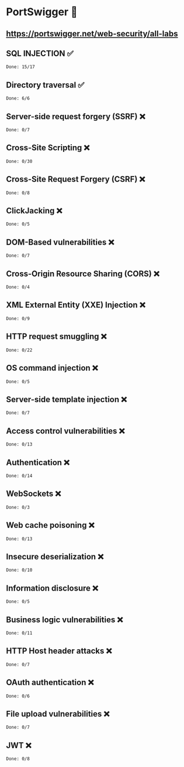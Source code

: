 # PortSwigger 💯
## https://portswigger.net/web-security/all-labs

## SQL INJECTION ✅
    Done: 15/17

## Directory traversal ✅
    Done: 6/6

## Server-side request forgery (SSRF) ❌
    Done: 0/7

## Cross-Site Scripting ❌
    Done: 0/30

## Cross-Site Request Forgery (CSRF) ❌
    Done: 0/8

## ClickJacking ❌
    Done: 0/5

## DOM-Based vulnerabilities ❌
    Done: 0/7

## Cross-Origin Resource Sharing (CORS) ❌
    Done: 0/4

## XML External Entity (XXE) Injection ❌
    Done: 0/9

## HTTP request smuggling ❌
    Done: 0/22

## OS command injection ❌
    Done: 0/5

## Server-side template injection ❌
    Done: 0/7

## Access control vulnerabilities ❌
    Done: 0/13

## Authentication ❌
    Done: 0/14

## WebSockets ❌
    Done: 0/3

## Web cache poisoning ❌
    Done: 0/13

## Insecure deserialization ❌
    Done: 0/10

## Information disclosure ❌
    Done: 0/5

## Business logic vulnerabilities ❌
    Done: 0/11

## HTTP Host header attacks ❌
    Done: 0/7

## OAuth authentication ❌
    Done: 0/6

## File upload vulnerabilities ❌
    Done: 0/7

## JWT ❌
    Done: 0/8
